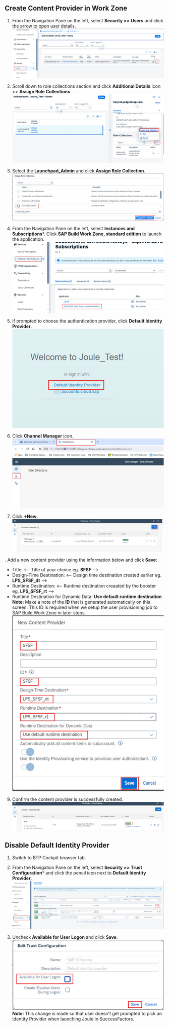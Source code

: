 ## **Create Content Provider in Work Zone**

1. From the Navigation Pane on the left, select **Security >> Users** and click the arrow to open user details.
![create_content_provider](1.jpg)

2. Scroll down to role collections section and click **Additional Details** icon >> **Assign Role Collections**.   
![create_content_provider](2.jpg)   

3. Select the **Launchpad_Admin** and click **Assign Role Collection**.
![create_content_provider](3.jpg) 

5. From the Navigation Pane on the left, select **Instances and Subscriptions***. Click **SAP Build Work Zone, standard edition** to launch the application.   
![create_content_provider](4.jpg) 

6. If prompted to choose the authentication provider, click **Default Identity Provider**.
![create_content_provider](4-1.jpg) 

7. Click **Channel Manager** icon.      
![create_content_provider](5.jpg)  

8. Click **+New**.          
![create_content_provider](6.jpg)

. Add a new content provider using the information below and click **Save**:
  * Title: <-- Title of your choice eg. **SFSF** -->
  * Design-Time Destination: <-- Design time destination created earlier eg. **LPS_SFSF_dt** -->
  * Runtime Destination: <-- Runtime destination creaated by the booster eg. **LPS_SFSF_rt** -->
  * Runtime Destination for Dynamic Data: **Use default runtime destination**                   
**Note**: Make a note of the **ID** that is generated automatically on this screen.  This ID is required when we setup the user provisioning job to SAP Build Work Zone in later steps.                                                                    
![create_content_provider](7.jpg)

9. Confirm the content provider is successfully created.                                       
![create_content_provider](8.jpg)


## **Disable Default Identity Provider**
1. Switch to BTP Cockpit browser tab.
2. From the Navigation Pane on the left, select **Security >> Trust Configuration*** and click the pencil icon next to **Default Identity Provider**.   
![create_content_provider](9.jpg)   

3. Uncheck **Available for User Logon** and click **Save**.         
![run_booster](10.jpg)         
**Note**: This change is made so that user doesn't get prompted to pick an Identity Provider when launching Joule in SuccessFactors.
